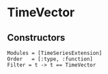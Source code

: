 # TimeVector

## Constructors

```@autodocs
Modules = [TimeSeriesExtension]
Order   = [:type, :function]
Filter = t -> t == TimeVector
```